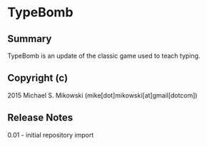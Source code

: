 # TypeBomb #
## Summary ##
TypeBomb is an update of the classic game used to teach
typing.

## Copyright (c) ##
2015 Michael S. Mikowski (mike[dot]mikowski[at]gmail[dotcom])

## Release Notes ##
0.01 - initial repository import
